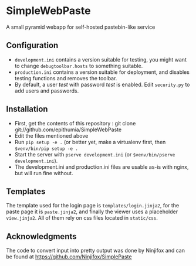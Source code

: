 SimpleWebPaste
==============

A small pyramid webapp for self-hosted pastebin-like service


Configuration
-------------

  - ```development.ini``` contains a version suitable for testing, you might want to change ```debugtoolbar.hosts``` to something suitable.
  - ```production.ini``` contains a version suitable for deployment, and disables testing functions and removes the toolbar.
  - By default, a user _test_ with password _test_ is enabled. Edit ```security.py``` to add users and passwords.

Installation
------------

  - First, get the contents of this repository : git clone git://github.com/epithumia/SimpleWebPaste
  - Edit the files mentioned above
  - Run ```pip setup -e .``` (or better yet, make a virtualenv first, then ```$venv/bin/pip setup -e .```
  - Start the server with ```pserve development.ini``` (or ```$venv/bin/pserve development.ini```).
  - The development.ini and production.ini files are usable as-is with nginx, but will run fine without.

Templates
---------
The template used for the login page is ```templates/login.jinja2```, for the paste page it is ```paste.jinja2```, and finally the viewer uses a placeholder ```view.jinja2```. All of them rely on css files located in ```static/css```.

Acknowledgments
---------------
The code to convert input into pretty output was done by Ninjifox and can be found at https://github.com/Ninjifox/SimplePaste

